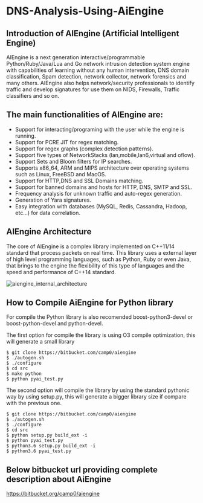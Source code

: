 # DNS-Analysis-Using-AiEngine

Introduction of AIEngine (Artificial Intelligent Engine)
--------------------------------------------------------

AIEngine is a next generation interactive/programmable Python/Ruby/Java/Lua and Go network intrusion detection system engine with capabilities of learning without any human intervention, DNS domain classification, Spam detection, network collector, network forensics and many others. AIEngine also helps network/security professionals to identify traffic and develop signatures for use them on NIDS, Firewalls, Traffic classifiers and so on.

The main functionalities of AIEngine are:
----------------------------------------

- Support for interacting/programing with the user while the engine is running.
- Support for PCRE JIT for regex matching.
- Support for regex graphs (complex detection patterns).
- Support five types of NetworkStacks (lan,mobile,lan6,virtual and oflow).
- Support Sets and Bloom filters for IP searches.
- Supports x86_64, ARM and MIPS architecture over operating systems such as Linux, FreeBSD and MacOS.
- Support for HTTP,DNS and SSL Domains matching.
- Support for banned domains and hosts for HTTP, DNS, SMTP and SSL.
- Frequency analysis for unknown traffic and auto-regex generation.
- Generation of Yara signatures.
- Easy integration with databases (MySQL, Redis, Cassandra, Hadoop, etc...) for data correlation.

AIEngine Architecture
---------------------
The core of AIEngine is a complex library implemented on C++11/14 standard that process packets on real time. This library uses a external layer of high level programming languages, such as Python, Ruby or even Java, that brings to the engine the flexibility of this type of languages and the speed and performance of C++14 standard.


![aiengine_internal_architecture](https://user-images.githubusercontent.com/11352227/37080059-ebf2e6c4-220a-11e8-816d-3c11ff27d393.png)


How to Compile AiEngine for Python library
-------------------------------------

For compile the Python library is also recomended boost-python3-devel or boost-python-devel and python-devel.
 
The first option for compile the library is using O3 compile optimization, this will generate a small library

    $ git clone https://bitbucket.com/camp0/aiengine
    $ ./autogen.sh
    $ ./configure
    $ cd src
    $ make python
    $ python pyai_test.py

The second option will compile the library by using the standard pythonic way by using setup.py, this will generate
a bigger library size if compare with the previous one. 

    $ git clone https://bitbucket.com/camp0/aiengine
    $ ./autogen.sh
    $ ./configure
    $ cd src
    $ python setup.py build_ext -i 
    $ python pyai_test.py
    $ python3.6 setup.py build_ext -i 
    $ python3.6 pyai_test.py
   
Below bitbucket url providing complete description about AiEngine
-----------------------------------------------------------------
https://bitbucket.org/camp0/aiengine

